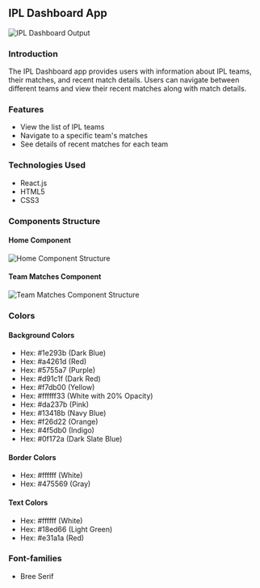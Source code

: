 ## IPL Dashboard App

![IPL Dashboard Output](https://assets.ccbp.in/frontend/content/react-js/ipl-dashboard-output-v2.gif)

### Introduction
The IPL Dashboard app provides users with information about IPL teams, their matches, and recent match details. Users can navigate between different teams and view their recent matches along with match details.

### Features
- View the list of IPL teams
- Navigate to a specific team's matches
- See details of recent matches for each team

### Technologies Used
- React.js
- HTML5
- CSS3

### Components Structure
#### Home Component
![Home Component Structure](https://assets.ccbp.in/frontend/content/react-js/home-component-structure-img.png)

#### Team Matches Component
![Team Matches Component Structure](https://assets.ccbp.in/frontend/content/react-js/team-matches-component-structure-img.png)


### Colors
#### Background Colors
- Hex: #1e293b (Dark Blue)
- Hex: #a4261d (Red)
- Hex: #5755a7 (Purple)
- Hex: #d91c1f (Dark Red)
- Hex: #f7db00 (Yellow)
- Hex: #ffffff33 (White with 20% Opacity)
- Hex: #da237b (Pink)
- Hex: #13418b (Navy Blue)
- Hex: #f26d22 (Orange)
- Hex: #4f5db0 (Indigo)
- Hex: #0f172a (Dark Slate Blue)

#### Border Colors
- Hex: #ffffff (White)
- Hex: #475569 (Gray)

#### Text Colors
- Hex: #ffffff (White)
- Hex: #18ed66 (Light Green)
- Hex: #e31a1a (Red)

### Font-families
- Bree Serif

